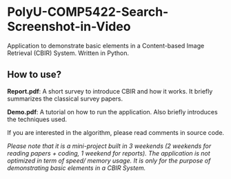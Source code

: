 # PolyU-COMP5422-Search-Screenshot-in-Video
Application to demonstrate basic elements in a Content-based Image Retrieval (CBIR) System. Written in Python.

## How to use?

**Report.pdf**:  A short survey to introduce CBIR and how it works. It briefly summarizes the classical survey papers.

**Demo.pdf**:  A tutorial on how to run the application. Also briefly introduces the techniques used.

If you are interested in the algorithm, please read comments in source code.

*Please note that it is a mini-project built in 3 weekends (2 weekends for reading papers + coding, 1 weekend for reports).*
*The application is not optimized in term of speed/ memory usage. It is only for the purpose of demonstrating basic elements in a CBIR System.*
